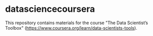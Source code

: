 # datasciencecoursera
This repository contains materials for the course "The Data Scientist’s Toolbox" (https://www.coursera.org/learn/data-scientists-tools). 
